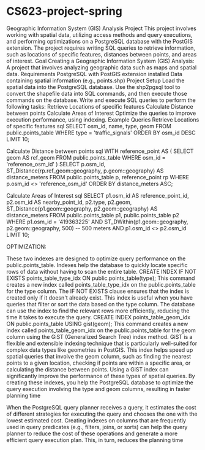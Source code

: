 # CS623-project-spring
Geographic Information System (GIS) Analysis Project
This project involves working with spatial data, utilizing access methods and query executions, and performing optimizations on a PostgreSQL database with the PostGIS extension. The project requires writing SQL queries to retrieve information, such as locations of specific features, distances between points, and areas of interest.
Goal
Creating a Geographic Information System (GIS) Analysis: A project that involves analyzing geographic data such as maps and spatial data. 
Requirements
PostgreSQL with PostGIS extension installed
Data containing spatial information (e.g., points.shp)
Project Setup
Load the spatial data into the PostgreSQL database. Use the shp2pgsql tool to convert the shapefile data into SQL commands, and then execute those commands on the database.
Write and execute SQL queries to perform the following tasks:
Retrieve Locations of specific features
Calculate Distance between points
Calculate Areas of Interest
Optimize the queries to improve execution performance, using indexing.
Example Queries
Retrieve Locations of specific features
sql
SELECT osm_id, name, type, geom
FROM public.points_table
WHERE type = 'traffic_signals'
ORDER BY osm_id DESC
LIMIT 10;

Calculate Distance between points
sql
WITH reference_point AS (
  SELECT geom AS ref_geom
  FROM public.points_table
  WHERE osm_id = 'reference_osm_id'
)
SELECT
  p.osm_id,
  ST_Distance(rp.ref_geom::geography, p.geom::geography) AS distance_meters
FROM public.points_table p, reference_point rp
WHERE p.osm_id <> 'reference_osm_id'
ORDER BY distance_meters ASC;

Calculate Areas of Interest 
sql
SELECT
  p1.osm_id AS reference_point_id,
  p2.osm_id AS nearby_point_id,
  p2.type,
  p2.geom,
  ST_Distance(p1.geom::geography, p2.geom::geography) AS distance_meters
FROM public.points_table p1, public.points_table p2
WHERE p1.osm_id = '419363225'
  AND ST_DWithin(p1.geom::geography, p2.geom::geography, 500) -- 500 meters
  AND p1.osm_id <> p2.osm_id
  LIMIT 10;



OPTIMIZATION:


These two indexes are designed to optimize query performance on the public.points_table. Indexes help the database to quickly locate specific rows of data without having to scan the entire table.
CREATE INDEX IF NOT EXISTS points_table_type_idx ON public.points_table(type);
This command creates a new index called points_table_type_idx on the public.points_table for the type column. The IF NOT EXISTS clause ensures that the index is created only if it doesn't already exist. This index is useful when you have queries that filter or sort the data based on the type column. The database can use the index to find the relevant rows more efficiently, reducing the time it takes to execute the query.
CREATE INDEX points_table_geom_idx ON public.points_table USING gist(geom);
This command creates a new index called points_table_geom_idx on the public.points_table for the geom column using the GiST (Generalized Search Tree) index method. GiST is a flexible and extensible indexing technique that is particularly well-suited for complex data types like geometries in PostGIS. This index helps speed up spatial queries that involve the geom column, such as finding the nearest points to a given location, checking if points are within a specific area, or calculating the distance between points. Using a GiST index can significantly improve the performance of these types of spatial queries.
By creating these indexes, you help the PostgreSQL database to optimize the query execution involving the type and geom columns, resulting in faster planning time

When the PostgreSQL query planner receives a query, it estimates the cost of different strategies for executing the query and chooses the one with the lowest estimated cost. Creating indexes on columns that are frequently used in query predicates (e.g., filters, joins, or sorts) can help the query planner to reduce the cost of these operations and generate a more efficient query execution plan. This, in turn, reduces the planning time
